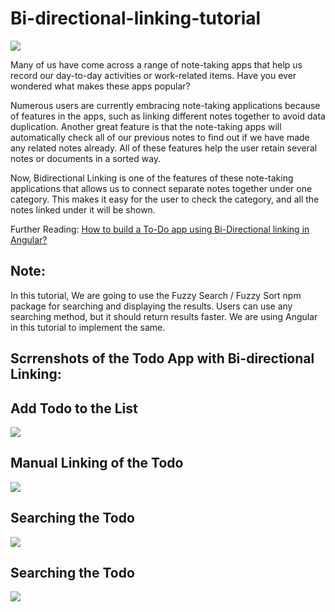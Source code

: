 # Bi-directional-linking-tutorial

![](https://miro.medium.com/max/875/1*RnHbOL23aNby9MhRPJpGIA.png)

Many of us have come across a range of note-taking apps that help us record our day-to-day activities or work-related items. Have you ever wondered what makes these apps popular?

Numerous users are currently embracing note-taking applications because of features in the apps, such as linking different notes together to avoid data duplication. Another great feature is that the note-taking apps will automatically check all of our previous notes to find out if we have made any related notes already. All of these features help the user retain several notes or documents in a sorted way.

Now, Bidirectional Linking is one of the features of these note-taking applications that allows us to connect separate notes together under one category. This makes it easy for the user to check the category, and all the notes linked under it will be shown.

Further Reading: [How to build a To-Do app using Bi-Directional linking in Angular?](https://medium.com/blocksurvey/tutorial-how-to-build-a-to-do-using-bi-directional-linking-in-angular-c8db945619e8)

## Note: 
In this tutorial, We are going to use the Fuzzy Search / Fuzzy Sort npm package for searching and displaying the results. Users can use any searching method, but it should return results faster. We are using Angular in this tutorial to implement the same.


## Scrrenshots of the Todo App with Bi-directional Linking:


## Add Todo to the List

![](https://miro.medium.com/max/540/1*jiHk-MZqfVRTuLkNzmldrA.png)

## Manual Linking of the Todo

![](https://miro.medium.com/max/464/1*lio8Y-wGDnen5o9ALx1R7Q.png)

## Searching the Todo

![](https://miro.medium.com/max/753/1*2K-x6E1flPyTM1aJvyLIjg.png)

## Searching the Todo

![](https://miro.medium.com/max/753/1*2K-x6E1flPyTM1aJvyLIjg.png)

